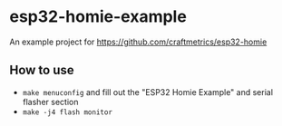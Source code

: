 # esp32-homie-example

An example project for https://github.com/craftmetrics/esp32-homie

## How to use

* `make menuconfig` and fill out the "ESP32 Homie Example" and serial flasher section
* `make -j4 flash monitor`
